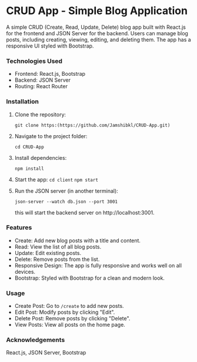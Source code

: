 # CRUD App - Simple Blog Application

A simple CRUD (Create, Read, Update, Delete) blog app built with React.js for the frontend and JSON Server for the backend. Users can manage blog posts, including creating, viewing, editing, and deleting them. The app has a responsive UI styled with Bootstrap.

### Technologies Used
- Frontend: React.js, Bootstrap
- Backend: JSON Server
- Routing: React Router

### Installation

1. Clone the repository:

   `git clone https:(https://github.com/Jamshibkl/CRUD-App.git)`

2. Navigate to the project folder:

   `cd CRUD-App`

3. Install dependencies:

   `npm install`

4. Start the app:
   `cd client`
   `npm start`

5. Run the JSON server (in another terminal):

   `json-server --watch db.json --port 3001`
   
   this will start the backend server on http://localhost:3001.

### Features
- Create: Add new blog posts with a title and content.
- Read: View the list of all blog posts.
- Update: Edit existing posts.
- Delete: Remove posts from the list.
- Responsive Design: The app is fully responsive and works well on all devices.
- Bootstrap: Styled with Bootstrap for a clean and modern look.

### Usage
- Create Post: Go to `/create` to add new posts.
- Edit Post: Modify posts by clicking "Edit".
- Delete Post: Remove posts by clicking "Delete".
- View Posts: View all posts on the home page.

### Acknowledgements
React.js, JSON Server, Bootstrap

